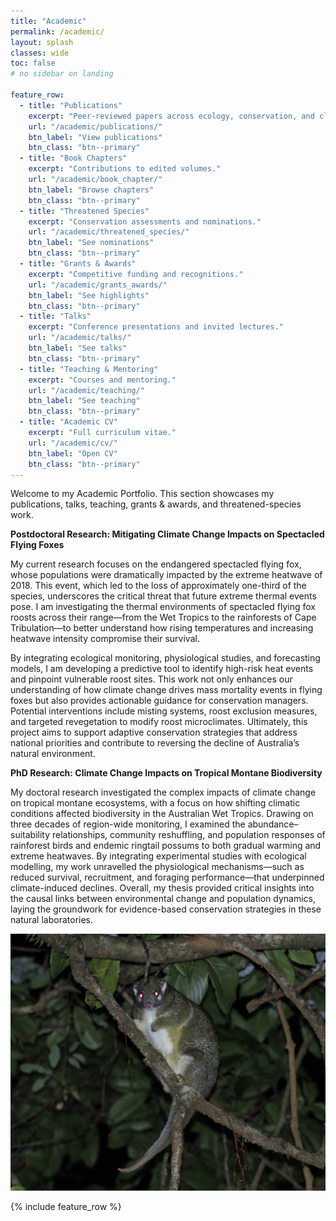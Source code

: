 ```yaml
---
title: "Academic"
permalink: /academic/
layout: splash
classes: wide
toc: false
# no sidebar on landing

feature_row:
  - title: "Publications"
    excerpt: "Peer-reviewed papers across ecology, conservation, and climate science."
    url: "/academic/publications/"
    btn_label: "View publications"
    btn_class: "btn--primary"
  - title: "Book Chapters"
    excerpt: "Contributions to edited volumes."
    url: "/academic/book_chapter/"
    btn_label: "Browse chapters"
    btn_class: "btn--primary"
  - title: "Threatened Species"
    excerpt: "Conservation assessments and nominations."
    url: "/academic/threatened_species/"
    btn_label: "See nominations"
    btn_class: "btn--primary"
  - title: "Grants & Awards"
    excerpt: "Competitive funding and recognitions."
    url: "/academic/grants_awards/"
    btn_label: "See highlights"
    btn_class: "btn--primary"
  - title: "Talks"
    excerpt: "Conference presentations and invited lectures."
    url: "/academic/talks/"
    btn_label: "See talks"
    btn_class: "btn--primary"
  - title: "Teaching & Mentoring"
    excerpt: "Courses and mentoring."
    url: "/academic/teaching/"
    btn_label: "See teaching"
    btn_class: "btn--primary"
  - title: "Academic CV"
    excerpt: "Full curriculum vitae."
    url: "/academic/cv/"
    btn_label: "Open CV"
    btn_class: "btn--primary"
---
```


Welcome to my Academic Portfolio. This section showcases my publications, talks, teaching, grants & awards, and threatened-species work.


**Postdoctoral Research: Mitigating Climate Change Impacts on Spectacled Flying Foxes**

My current research focuses on the endangered spectacled flying fox, whose populations were dramatically impacted by the extreme heatwave of 2018. This event, which led to the loss of approximately one-third of the species, underscores the critical threat that future extreme thermal events pose. I am investigating the thermal environments of spectacled flying fox roosts across their range—from the Wet Tropics to the rainforests of Cape Tribulation—to better understand how rising temperatures and increasing heatwave intensity compromise their survival.

By integrating ecological monitoring, physiological studies, and forecasting models, I am developing a predictive tool to identify high-risk heat events and pinpoint vulnerable roost sites. This work not only enhances our understanding of how climate change drives mass mortality events in flying foxes but also provides actionable guidance for conservation managers. Potential interventions include misting systems, roost exclusion measures, and targeted revegetation to modify roost microclimates. Ultimately, this project aims to support adaptive conservation strategies that address national priorities and contribute to reversing the decline of Australia’s natural environment.


**PhD Research: Climate Change Impacts on Tropical Montane Biodiversity**

My doctoral research investigated the complex impacts of climate change on tropical montane ecosystems, with a focus on how shifting climatic conditions affected biodiversity in the Australian Wet Tropics. Drawing on three decades of region-wide monitoring, I examined the abundance–suitability relationships, community reshuffling, and population responses of rainforest birds and endemic ringtail possums to both gradual warming and extreme heatwaves. By integrating experimental studies with ecological modelling, my work unravelled the physiological mechanisms—such as reduced survival, recruitment, and foraging performance—that underpinned climate-induced declines. Overall, my thesis provided critical insights into the causal links between environmental change and population dynamics, laying the groundwork for evidence-based conservation strategies in these natural laboratories.


![Green Ringtail Possum](https://github.com/AlejandroFuentePinero/alejandrofuentepinero.github.io/blob/master/images/_MG_3336.JPG?raw=true)

{% include feature_row %}
